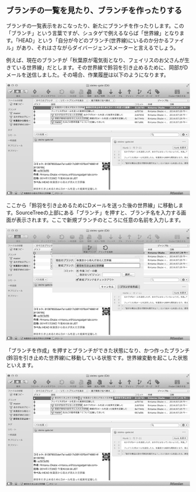 ブランチの一覧を見たり、ブランチを作ったりする
----------------------------------------------

ブランチの一覧表示をおこなったり、新たにブランチを作ったりします。この「ブランチ」という言葉ですが、シュタゲで例えるならば「世界線」となります。「HEAD」という「自分が今どのブランチ(世界線)にいるのか分かるファイル」があり、それはさながらダイバージェンスメーターと言えるでしょう。

例えば、現在のブランチが「秋葉原が電気街となり、フェイリスのお父さんが生きている世界線」だとします。その世界線で鈴羽を引き止めるために、岡部がDメールを送信しました。その場合、作業履歴は以下のようになります。

![新たなブランチを作る前](images/ch3/git-branch-before.jpg)

ここから「鈴羽を引き止めるためにDメールを送った後の世界線」に移動します。SourceTreeの上部にある「ブランチ」を押すと、ブランチ名を入力する画面が表示されます。ここで新規ブランチのところに任意の名前を入力します。

![ブランチ名を決めているところ](images/ch3/git-branch-name.jpg)

「ブランチを作成」を押すとブランチができた状態になり、かつ作ったブランチ(鈴羽を引き止めた世界線)に移動している状態です。世界線変動を起こした状態といえます。

![ブランチを作った後](images/ch3/git-branch-after.jpg)
